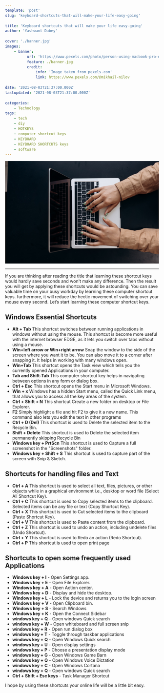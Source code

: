 ```yaml
---
template: 'post'
slug: 'keyboard-shortcuts-that-will-make-your-life-easy-going'

title: 'Keyboard shortcuts that will make your life easy-going'
author: 'Yashwant Dubey'

cover: './banner.jpg'
images:
    - banner:
          url: 'https://www.pexels.com/photo/person-using-macbook-pro-on-white-table-6893919/'
          feature: ./banner.jpg
          credit:
              info: 'Image taken from pexels.com'
              link: https://www.pexels.com/@mikhail-nilov

date: '2021-08-03T21:37:00.000Z'
lastupdated: '2021-08-03T21:37:00.000Z'

categories:
    - Technology
tags:
    - tech
    - diy
    - HOTKEYS
    - computer shortcut keys
    - KEYBOARD
    - KEYBOARD SHORTCUTS keys
    - software
---
```


![person using macbook pro ](./banner.jpg)

---

If you are thinking after reading the title that learning these shortcut keys would hardly save seconds and won't make any difference. Then the result you will get by applying these shortcuts would be astounding.
You can save valuable time on your busy workday by learning these computer shortcut keys. furthermore, it will reduce the hectic movement of switching over your mouse every second.
Let’s start learning these computer shortcut keys.

## Windows Essential Shortcuts

-   **Alt + Tab** This shortcut switches between running applications in windows without using the mouse. This shortcut is become more useful with the internet browser EDGE, as it lets you switch over tabs without using a mouse.
-   **Win+left arrow or Win+right arrow** Snap the window to the side of the screen where you want it to be. You can also move it to a corner after snapping it. It helps in working with many windows open.
-   **Win+Tab** This shortcut opens the Task view which tells you the currently opened Applications in your computer.
-   **Tab and Shift-Tab** This computer shortcut key helps in navigating between options in any form or dialog box.
-   **Ctrl + Esc** This shortcut opens the Start menu in Microsoft Windows.
-   **Win + x** Windows has a hidden Start menu, called the Quick Link menu, that allows you to access all the key areas of the system.
-   **Ctrl + Shift + N** This shortcut Create a new folder on desktop or File Explorer.
-   **F2** Simply highlight a file and hit F2 to give it a new name. This command also lets you edit the text in other programs
-   **Ctrl + D (Del)** This shortcut is used to Delete the selected item to the Recycle Bin.
-   **Shift + Delete** This shortcut is used to Delete the selected item permanently skipping Recycle Bin
-   **Windows key + PrtScn** This shortcut is used to Capture a full screenshot in the "Screenshots" folder.
-   **Windows key + Shift + S** This shortcut is used to capture part of the screen with Snip & Sketch.

## Shortcuts for handling files and Text

-   **Ctrl + A** This shortcut is used to select all text, files, pictures, or other objects while in a graphical environment i.e., desktop or word file (Select All Shortcut Key).
-   **Ctrl + C** This shortcut is used to Copy selected items to the clipboard. Selected items can be any file or text (Copy Shortcut Key).
-   **Ctrl + X** This shortcut is used to Cut selected items to the clipboard (Paste Shortcut Key).
-   **Ctrl + V** This shortcut is used to Paste content from the clipboard.
-   **Ctrl + Z** This shortcut is used to undo an action, including undelete files (Undo Shortcut).
-   **Ctrl + Y** This shortcut is used to Redo an action (Redo Shortcut).
-   **Ctrl + P** This shortcut is used to open print page

## Shortcuts to open some frequently used Applications

-   **Windows key + I** - Open Settings app.
-   **Windows key + E** - Open File Explorer.
-   **Windows key + A** - Open Action center.
-   **Windows key + D** - Display and hide the desktop.
-   **Windows key + L** - Lock the device and returns you to the login screen
-   **Windows key + V** - Open Clipboard bin.
-   **Windows key + S** - Search Windows
-   **Windows key + K** - Open the Connect Sidebar
-   **windows key + Q** - Open windows Quick search
-   **windows key + W** - Open whiteboard and full screen snip
-   **windows key + R** - Open run dialog box
-   **windows key + T** - Toggle through taskbar applications
-   **windows key + Q** - Open Windows Quick search
-   **windows key + U** - Open display settings
-   **windows key + P** - Choose a presentation display mode
-   **windows key + G** - Open Windows Game Barn
-   **windows key + Q** - Open Windows Voice Dictation
-   **windows key + C** - Open Windows Cortana
-   **windows key + Q** - Open windows Quick search
-   **Ctrl + Shift + Esc keys** - Task Manager Shortcut

I hope by using these shortcuts your online life will be a little bit easy.
